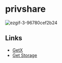 # privshare

![ezgif-3-96780cef2b24](https://user-images.githubusercontent.com/11702749/125173384-74bf4180-e195-11eb-95d0-087ab28f312a.gif)

## Links

- [GetX](https://pub.dev/packages/get)
- [Get Storage](https://pub.dev/packages/get_storage)
